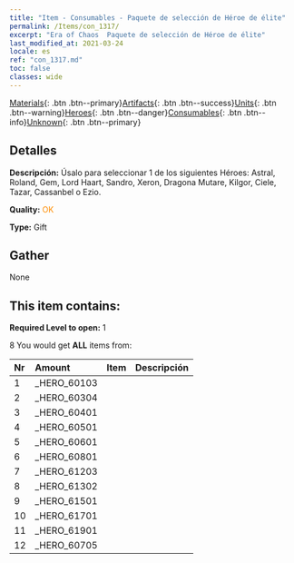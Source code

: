 ```yaml
---
title: "Item - Consumables - Paquete de selección de Héroe de élite"
permalink: /Items/con_1317/
excerpt: "Era of Chaos  Paquete de selección de Héroe de élite"
last_modified_at: 2021-03-24
locale: es
ref: "con_1317.md"
toc: false
classes: wide
---
```

 [Materials](/es/Items/){: .btn .btn--primary}[Artifacts](/es/Items/Artifacts/){: .btn .btn--success}[Units](/es/Items/Units/){: .btn .btn--warning}[Heroes](/es/Items/Heroes/){: .btn .btn--danger}[Consumables](/es/Items/Consumables/){: .btn .btn--info}[Unknown](/es/Items/Unknown/){: .btn .btn--primary}

## Detalles
 **Descripción:** Úsalo para seleccionar 1 de los siguientes Héroes: Astral, Roland, Gem, Lord Haart, Sandro, Xeron, Dragona Mutare, Kilgor, Ciele, Tazar, Cassanbel o Ezio.

 **Quality:** <span style="color: #FF8C00">OK</span>

 **Type:** Gift

## Gather

  None

## This item contains:

 **Required Level to open:** 1

 8 You would get **ALL** items  from:

  | Nr | Amount |     Item    | Descripción |
  |:---|:-------|:------------|:-----------:|
  | 1 | _HERO_60103 | 
  | 2 | _HERO_60304 | 
  | 3 | _HERO_60401 | 
  | 4 | _HERO_60501 | 
  | 5 | _HERO_60601 | 
  | 6 | _HERO_60801 | 
  | 7 | _HERO_61203 | 
  | 8 | _HERO_61302 | 
  | 9 | _HERO_61501 | 
  | 10 | _HERO_61701 | 
  | 11 | _HERO_61901 | 
  | 12 | _HERO_60705 | 
